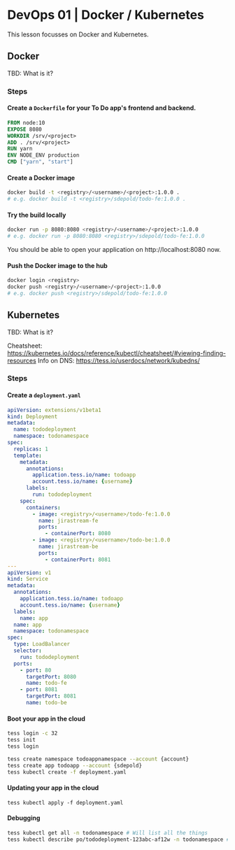 # DevOps 01 | Docker / Kubernetes

This lesson focusses on Docker and Kubernetes.

## Docker

TBD: What is it?

### Steps

#### Create a `Dockerfile` for your To Do app's frontend and backend.

```dockerfile
FROM node:10
EXPOSE 8080
WORKDIR /srv/<project>
ADD . /srv/<project>
RUN yarn
ENV NODE_ENV production
CMD ["yarn", "start"]
```

#### Create a Docker image

```bash
docker build -t <registry>/<username>/<project>:1.0.0 .
# e.g. docker build -t <registry>/sdepold/todo-fe:1.0.0 .
```

#### Try the build locally

```bash
docker run -p 8080:8080 <registry>/<username>/<project>:1.0.0
# e.g. docker run -p 8080:8080 <registry>/sdepold/todo-fe:1.0.0
```

You should be able to open your application on http://localhost:8080 now.

#### Push the Docker image to the hub

```bash
docker login <registry>
docker push <registry>/<username>/<project>:1.0.0
# e.g. docker push <registry>/sdepold/todo-fe:1.0.0
```

## Kubernetes

TBD: What is it?

Cheatsheet: https://kubernetes.io/docs/reference/kubectl/cheatsheet/#viewing-finding-resources
Info on DNS: https://tess.io/userdocs/network/kubedns/

### Steps

#### Create a `deployment.yaml`

```yaml
apiVersion: extensions/v1beta1
kind: Deployment
metadata:
  name: tododeployment
  namespace: todonamespace
spec:
  replicas: 1
  template:
    metadata:
      annotations:
        application.tess.io/name: todoapp
        account.tess.io/name: {username}
      labels:
        run: tododeployment
    spec:
      containers:
        - image: <registry>/<username>/todo-fe:1.0.0
          name: jirastream-fe
          ports:
            - containerPort: 8080
        - image: <registry>/<username>/todo-be:1.0.0
          name: jirastream-be
          ports:
            - containerPort: 8081
---
apiVersion: v1
kind: Service
metadata:
  annotations:
    application.tess.io/name: todoapp
    account.tess.io/name: {username}
  labels:
    name: app
  name: app
  namespace: todonamespace
spec:
  type: LoadBalancer
  selector:
    run: tododeployment
  ports:
    - port: 80
      targetPort: 8080
      name: todo-fe
    - port: 8081
      targetPort: 8081
      name: todo-be
```

#### Boot your app in the cloud

```bash
tess login -c 32
tess init
tess login

tess create namespace todoappnamespace --account {account}
tess create app todoapp --account {sdepold}
tess kubectl create -f deployment.yaml
```

#### Updating your app in the cloud

```
tess kubectl apply -f deployment.yaml
```

#### Debugging

```bash
tess kubectl get all -n todonamespace # Will list all the things
tess kubectl describe po/tododeployment-123abc-af12w -n todonamespace # Will print details about the pod creation
```
